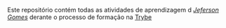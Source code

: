 Este repositório contém todas as atividades de aprendizagem d _[Jeferson Gomes](https://www.linkedin.com/in/jefersongjr/)_ derante o processo de formação na [Trybe](https://www.btrybe.com/)
